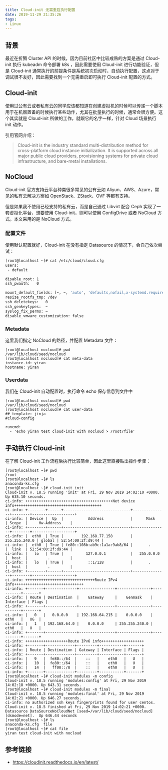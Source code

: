 ```yaml
---
title: Cloud-init 无需重启执行配置
date: 2019-11-29 21:35:26
tags:
- Linux
---
```


## 背景

最近在折腾 Cluster API 的时候，因为目前社区中比较成熟的方案是通过 Cloud-init 执行 kubeadm 命令部署 k8s ，因此需要使用 Cloud-init 进行功能验证，但是 Cloud-init 通常执行的前提条件是系统初次启动时，自动执行配置，这点对于调试很不友好，因此需要找到一个无需重启即可执行 Cloud-init 配置的方式。

## Cloud-init

使用过公有云或者私有云的同学应该都知道在创建虚拟机的时候可以传递一个脚本用于在机器置备的时候执行某些动作，尤其在批量执行的时候，通常会很方便。这个其实就是 Cloud-init 所做的工作，就跟它的名字一样，针对 Cloud 场景执行 init 动作。

引用官网介绍：
> Cloud-init is the industry standard multi-distribution method for cross-platform cloud instance initialization. It is supported across all major public cloud providers, provisioning systems for private cloud infrastructure, and bare-metal installations. 


## NoCloud

Cloud-init 官方支持云平台种类很多常见的公有云如 Aliyun、AWS、Azure，常见的私有云解决方案如 OpenStack、ZStack、OVF 等都有支持。

但是如果我不使用已经支持的私有云，而是自己通过 Libvirt 配合 Ceph 实现了一套虚拟化平台，想要使用 Cloud-init，则可以使用 ConfigDrive 或者 NoCloud 方式。本文采用的是 NoCloud 方式。

### 配置文件

使用默认配置就好，Cloud-init 在没有指定 Datasource 的情况下，会自己依次尝试：

```bash
[root@localhost ~]# cat /etc/cloud/cloud.cfg
users:
 - default

disable_root: 1
ssh_pwauth:   0

mount_default_fields: [~, ~, 'auto', 'defaults,nofail,x-systemd.requires=cloud-init.service', '0', '2']
resize_rootfs_tmp: /dev
ssh_deletekeys:   0
ssh_genkeytypes:  ~
syslog_fix_perms: ~
disable_vmware_customization: false
```

### Metadata

这里我们指定 NoCloud 的路径，并配置 Metadata 文件：

```shell
[root@localhost nocloud]# pwd
/var/lib/cloud/seed/nocloud
[root@localhost nocloud]# cat meta-data
instance-id: yiran
hostname: yiran
```

### Userdata

我们在 Cloud-init 自动配置时，执行命令 echo 保存信息到文件中

```she l l
[root@localhost nocloud]# pwd
/var/lib/cloud/seed/nocloud
[root@localhost nocloud]# cat user-data
## template: jinja
#cloud-config

runcmd:
  - 'echo yiran test cloud-init with nocloud > /root/file'
```

## 手动执行 Cloud-init

在了解 Cloud-init 工作流程后执行比较简单，因此这里直接贴出操作步骤：


```shell
[root@localhost ~]# pwd
/root
[root@localhost ~]# ls
anaconda-ks.cfg
[root@localhost ~]# cloud-init init
Cloud-init v. 18.5 running 'init' at Fri, 29 Nov 2019 14:02:10 +0000. Up 635.10 seconds.
ci-info: +++++++++++++++++++++++++++++++++++++++Net device info+++++++++++++++++++++++++++++++++++++++
ci-info: +--------+------+------------------------------+---------------+--------+-------------------+
ci-info: | Device |  Up  |           Address            |      Mask     | Scope  |     Hw-Address    |
ci-info: +--------+------+------------------------------+---------------+--------+-------------------+
ci-info: |  eth0  | True |        192.168.77.158        | 255.255.240.0 | global | 52:54:00:2f:d9:44 |
ci-info: |  eth0  | True | fe80::108b:ab9c:1a1a:9ab8/64 |       .       |  link  | 52:54:00:2f:d9:44 |
ci-info: |   lo   | True |          127.0.0.1           |   255.0.0.0   |  host  |         .         |
ci-info: |   lo   | True |           ::1/128            |       .       |  host  |         .         |
ci-info: +--------+------+------------------------------+---------------+--------+-------------------+
ci-info: +++++++++++++++++++++++++++++++Route IPv4 info+++++++++++++++++++++++++++++++
ci-info: +-------+--------------+----------------+---------------+-----------+-------+
ci-info: | Route | Destination  |    Gateway     |    Genmask    | Interface | Flags |
ci-info: +-------+--------------+----------------+---------------+-----------+-------+
ci-info: |   0   |   0.0.0.0    | 192.168.64.215 |    0.0.0.0    |    eth0   |   UG  |
ci-info: |   1   | 192.168.64.0 |    0.0.0.0     | 255.255.240.0 |    eth0   |   U   |
ci-info: +-------+--------------+----------------+---------------+-----------+-------+
ci-info: +++++++++++++++++++Route IPv6 info+++++++++++++++++++
ci-info: +-------+-------------+---------+-----------+-------+
ci-info: | Route | Destination | Gateway | Interface | Flags |
ci-info: +-------+-------------+---------+-----------+-------+
ci-info: |   9   |  fe80::/64  |    ::   |    eth0   |   U   |
ci-info: |   10  |  fe80::/64  |    ::   |    eth0   |   U   |
ci-info: |   14  |   ff00::/8  |    ::   |    eth0   |   U   |
ci-info: +-------+-------------+---------+-----------+-------+
[root@localhost ~]# cloud-init modules -m config
Cloud-init v. 18.5 running 'modules:config' at Fri, 29 Nov 2019 14:02:18 +0000. Up 643.31 seconds.
[root@localhost ~]# cloud-init modules -m final
Cloud-init v. 18.5 running 'modules:final' at Fri, 29 Nov 2019 14:02:21 +0000. Up 646.27 seconds.
ci-info: no authorized ssh keys fingerprints found for user centos.
Cloud-init v. 18.5 finished at Fri, 29 Nov 2019 14:02:21 +0000. Datasource DataSourceNoCloudNet [seed=/var/lib/cloud/seed/nocloud][dsmode=net].  Up 646.44 seconds
[root@localhost ~]# ls
anaconda-ks.cfg  file
[root@localhost ~]# cat file
yiran test cloud-init with nocloud
```



## 参考链接
* https://cloudinit.readthedocs.io/en/latest/
